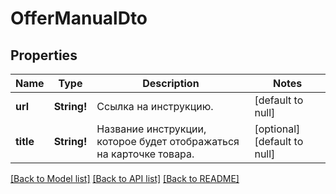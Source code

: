 # OfferManualDto

## Properties
Name | Type | Description | Notes
------------ | ------------- | ------------- | -------------
**url** | **String!** | Ссылка на инструкцию. | [default to null]
**title** | **String!** | Название инструкции, которое будет отображаться на карточке товара.  | [optional] [default to null]

[[Back to Model list]](../README.md#documentation-for-models) [[Back to API list]](../README.md#documentation-for-api-endpoints) [[Back to README]](../README.md)



